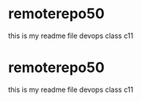 # remoterepo50
this is my readme file devops class c11
# remoterepo50
this is my readme file devops class c11
